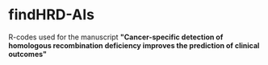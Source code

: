 # findHRD-AIs

R-codes used for the manuscript **"Cancer-specific detection of homologous recombination deficiency improves the prediction of clinical outcomes"**

